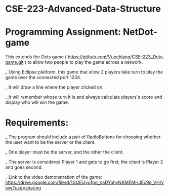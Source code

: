# CSE-223-Advanced-Data-Structure

# Programming Assignment: NetDot-game

This extends the Dots game ( https://github.com/Vuochlang/CSE-223_Dots-game.git ) to allow two people to play the game across a network.

_ Using Eclipse platform, this game that allow 2 players take turn to play the game over the connected port 1234. 

_ It will draw a line where the player clicked on. 

_ It will remember whose turn it is and always calculate players's score and display who will win the game.

# Requirements:

_ The program should include a pair of RadioButtons for choosing whether the user want to be the server or the client. 

_ One player must be the server, and the other the client. 

_ The server is considered Player 1 and gets to go first; the client is Player 2 and goes second.

_ Link to the video demonstration of the game: https://drive.google.com/file/d/1GQEiJyufpo_naDYohyNKMEMHJEc9p_VH/view?usp=sharing
